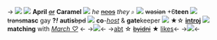 -> ![](https://media.discordapp.net/attachments/1033353306506010655/1036523804400300062/Untitled32_20221031071440.png)
![](https://barbara.crd.co/assets/images/gallery28/25c9c401.gif?v=115e6ed7) **April** ~~*[or](https://rentry.co/aprilnames)*~~ **Caramel**  ![](https://barbara.crd.co/assets/images/gallery28/2780b54c.gif?v=115e6ed7) *he* [~~neos~~](https://rentry.co/aprilnames) *they* ⌕
![](https://barbara.crd.co/assets/images/gallery30/ccac6a64.gif?v=115e6ed7) ~~wasian~~ +6**teen** ![](https://barbara.crd.co/assets/images/gallery47/9698e3df_original.gif?v=115e6ed7) ~~trans~~**masc** gay __?__***!***
**autis**~~bpd~~ ![](https://gifs.crd.co/assets/images/gallery17/130f76c0.png?v=5f0408ba) **co**-*[host](https://rentry.co/shiftedspacespectrum)* & **gate**keeper ![](https://twst.ju.mp/assets/images/gallery01/074f81f2.gif?v=27586142)
★☆ **[introj](https://rentry.co/aprilsource)** ![](https://autism.crd.co/assets/images/gallery03/44037ed3.gif?v=466be7f6) **matching** with *[March ♡](https://rentry.co/marchz)* 
<-
->![](https://autism.crd.co/assets/images/gallery22/4514175d.png?v=466be7f6)<-
->[abt](https://rentry.co/aprilbyf) ☆ ~~[byidni](https://rentry.co/aprilrules)~~ ★ [likes](https://rentry.co/aprilikez)<-
->![](https://barbara.crd.co/assets/images/image170.gif?v=115e6ed7)<-